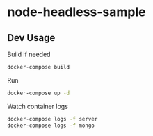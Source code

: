 # node-headless-sample

## Dev Usage

Build if needed

```bash
docker-compose build
```

Run

```bash
docker-compose up -d
```

Watch container logs

```bash
docker-compose logs -f server
docker-compose logs -f mongo
```
